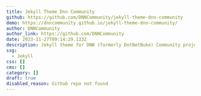 ```yaml
---
title: Jekyll Theme Dnn Community
github: https://github.com/DNNCommunity/jekyll-theme-dnn-community
demo: https://dnncommunity.github.io/jekyll-theme-dnn-community/
author: DNNCommunity
author_link: https://github.com/DNNCommunity
date: 2023-11-27T09:14:29.133Z
description: Jekyll theme for DNN (formerly DotNetNuke) Community project documentation
ssg:
  - Jekyll
css: []
cms: []
category: []
draft: true
disabled_reason: Github repo not found
---
```

